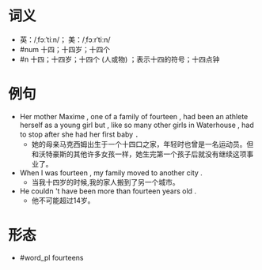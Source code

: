 # 词义
- 英：/ˌfɔːˈtiːn/； 美：/ˌfɔːrˈtiːn/
- #num 十四；十四岁；十四个
- #n 十四；十四岁；十四个 (人或物) ；表示十四的符号；十四点钟
# 例句
- Her mother Maxime , one of a family of fourteen , had been an athlete herself as a young girl but , like so many other girls in Waterhouse , had to stop after she had her first baby ．
	- 她的母亲马克西姆出生于一个十四口之家，年轻时也曾是一名运动员。但和沃特豪斯的其他许多女孩一样，她生完第一个孩子后就没有继续这项事业了。
- When I was fourteen , my family moved to another city .
	- 当我十四岁的时候,我的家人搬到了另一个城市。
- He couldn 't have been more than fourteen years old .
	- 他不可能超过14岁。
# 形态
- #word_pl fourteens
